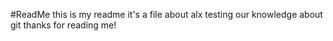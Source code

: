 #ReadMe
this is my readme it's a file about alx testing our knowledge about git
thanks for reading me!
